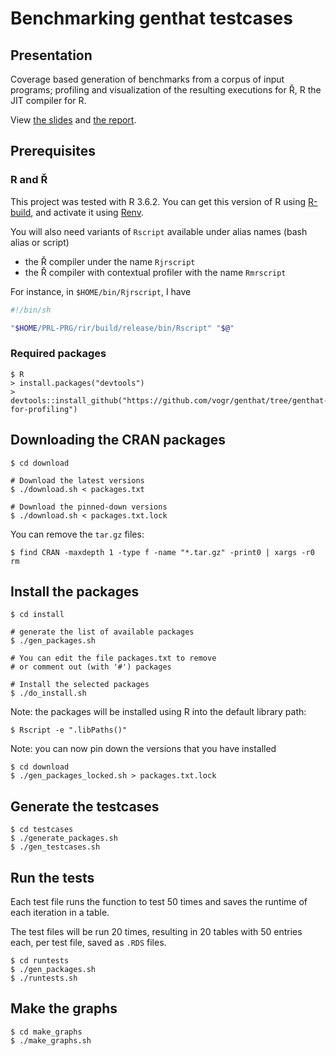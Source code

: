# Benchmarking genthat testcases

## Presentation

Coverage based generation of benchmarks from a corpus of input programs; profiling and visualization of the resulting executions for Ř, R the JIT compiler for R.

View [the slides](report/slides.pdf) and [the report](report/report.pdf).


## Prerequisites

### R and Ř

This project was tested with R 3.6.2. You can get this version of R using [R-build](https://github.com/viking/R-build), and activate it using [Renv](https://github.com/viking/Renv).

You will also need variants of `Rscript` available under alias names (bash alias or script)

- the Ř compiler under the name `Rjrscript`
- the Ř compiler with contextual profiler with the name `Rmrscript`

For instance, in `$HOME/bin/Rjrscript`, I have

```sh
#!/bin/sh

"$HOME/PRL-PRG/rir/build/release/bin/Rscript" "$@"
```

### Required packages

```console
$ R
> install.packages("devtools")
> devtools::install_github("https://github.com/vogr/genthat/tree/genthat-for-profiling")
```

## Downloading the CRAN packages

```console
$ cd download

# Download the latest versions
$ ./download.sh < packages.txt

# Download the pinned-down versions
$ ./download.sh < packages.txt.lock
```

You can remove the `tar.gz` files:

```console
$ find CRAN -maxdepth 1 -type f -name "*.tar.gz" -print0 | xargs -r0 rm
```


## Install the packages

```console
$ cd install

# generate the list of available packages
$ ./gen_packages.sh

# You can edit the file packages.txt to remove
# or comment out (with '#') packages

# Install the selected packages
$ ./do_install.sh
```

Note: the packages will be installed using R into the default library path:

```console
$ Rscript -e ".libPaths()"
```

Note: you can now pin down the versions that you have installed

```console
$ cd download
$ ./gen_packages_locked.sh > packages.txt.lock
```

## Generate the testcases

```console
$ cd testcases
$ ./generate_packages.sh
$ ./gen_testcases.sh
```

## Run the tests

Each test file runs the function to test 50 times and saves the runtime of each iteration in a table.

The test files will be run 20 times, resulting in 20 tables with 50 entries each, per test file, saved as `.RDS` files.

```console
$ cd runtests
$ ./gen_packages.sh
$ ./runtests.sh
```

## Make the graphs

```console
$ cd make_graphs
$ ./make_graphs.sh
```
